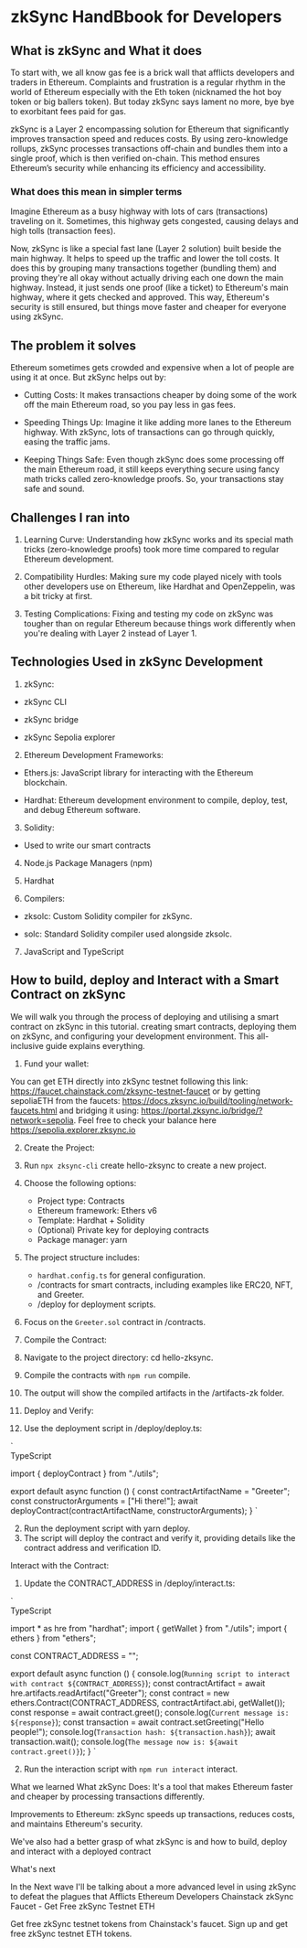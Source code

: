 # zkSync HandBbook for Developers


## What is zkSync and What it does

To start with, we all know gas fee is a brick wall that afflicts developers and traders in Ethereum. Complaints and frustration is a regular rhythm in the world of Ethereum especially with the Eth token (nicknamed the hot boy token or big ballers token).
But today zkSync says lament no more, bye bye to exorbitant fees paid for gas.

zkSync is a Layer 2 encompassing solution for Ethereum that significantly improves transaction speed and reduces costs. By using zero-knowledge rollups, zkSync processes transactions off-chain and bundles them into a single proof, which is then verified on-chain. This method ensures Ethereum’s security while enhancing its efficiency and accessibility.

### What does this mean in simpler terms

Imagine Ethereum as a busy highway with lots of cars (transactions) traveling on it. Sometimes, this highway gets congested, causing delays and high tolls (transaction fees).

Now, zkSync is like a special fast lane (Layer 2 solution) built beside the main highway. It helps to speed up the traffic and lower the toll costs. It does this by grouping many transactions together (bundling them) and proving they're all okay without actually driving each one down the main highway. Instead, it just sends one proof (like a ticket) to Ethereum's main highway, where it gets checked and approved. This way, Ethereum's security is still ensured, but things move faster and cheaper for everyone using zkSync.



## The problem it solves

Ethereum sometimes gets crowded and expensive when a lot of people are using it at once. But zkSync helps out by:

- Cutting Costs: It makes transactions cheaper by doing some of the work off the main Ethereum road, so you pay less in gas fees.

- Speeding Things Up: Imagine it like adding more lanes to the Ethereum highway. With zkSync, lots of transactions can go through quickly, easing the traffic jams.

- Keeping Things Safe: Even though zkSync does some processing off the main Ethereum road, it still keeps everything secure using fancy math tricks called zero-knowledge proofs. So, your transactions stay safe and sound.

## Challenges I ran into
1. Learning Curve: Understanding how zkSync works and its special math tricks (zero-knowledge proofs) took more time compared to regular Ethereum development.

2. Compatibility Hurdles: Making sure my code played nicely with tools other developers use on Ethereum, like Hardhat and OpenZeppelin, was a bit tricky at first.

3. Testing Complications: Fixing and testing my code on zkSync was tougher than on regular Ethereum because things work differently when you're dealing with Layer 2 instead of Layer 1.



## Technologies Used in zkSync Development 
1. zkSync:

  - zkSync CLI

  - zkSync bridge

  - zkSync Sepolia explorer

2. Ethereum Development Frameworks:

  - Ethers.js: JavaScript library for interacting with the Ethereum blockchain.

  - Hardhat: Ethereum development environment to compile, deploy, test, and debug Ethereum software.

3. Solidity:

  - Used to write our smart contracts

4. Node.js Package Managers (npm)

5. Hardhat 

6. Compilers:

  - zksolc: Custom Solidity compiler for zkSync.

  - solc: Standard Solidity compiler used alongside zksolc.

7. JavaScript and TypeScript
## How to build, deploy and Interact with a Smart Contract on zkSync

We will walk you through the process of deploying and utilising a smart contract on zkSync in this tutorial. creating smart contracts, deploying them on zkSync, and configuring your development environment. This all-inclusive guide explains everything.

1. Fund your wallet:

You can get ETH directly into zkSync testnet following this link: https://faucet.chainstack.com/zksync-testnet-faucet or by getting sepoliaETH from the faucets: https://docs.zksync.io/build/tooling/network-faucets.html and bridging it using: https://portal.zksync.io/bridge/?network=sepolia. Feel free to check your balance here https://sepolia.explorer.zksync.io

2. Create the Project:

1. Run `npx zksync-cli` create hello-zksync to create a new project.
2. Choose the following options:
   - Project type: Contracts
   - Ethereum framework: Ethers v6
   - Template: Hardhat + Solidity
   - (Optional) Private key for deploying contracts
   - Package manager: yarn
3. The project structure includes:
   - `hardhat.config.ts` for general configuration.
   - /contracts for smart contracts, including examples like ERC20, NFT, and Greeter.
   - /deploy for deployment scripts.
4. Focus on the `Greeter.sol` contract in /contracts.

3. Compile the Contract:
1. Navigate to the project directory: cd hello-zksync.
2. Compile the contracts with `npm run` compile.
3. The output will show the compiled artifacts in the /artifacts-zk folder.

4. Deploy and Verify:
1. Use the deployment script in /deploy/deploy.ts:

`   
TypeScript

   import { deployContract } from "./utils";

   export default async function () {
     const contractArtifactName = "Greeter";
     const constructorArguments = ["Hi there!"];
     await deployContract(contractArtifactName, constructorArguments);
 }
`

2. Run the deployment script with yarn deploy.
3. The script will deploy the contract and verify it, providing details like the contract address and verification ID.

Interact with the Contract:
1. Update the CONTRACT_ADDRESS in /deploy/interact.ts:

`  
TypeScript

   import * as hre from "hardhat";
   import { getWallet } from "./utils";
   import { ethers } from "ethers";

   const CONTRACT_ADDRESS = "";

   export default async function () {
     console.log(`Running script to interact with contract ${CONTRACT_ADDRESS}`);
     const contractArtifact = await hre.artifacts.readArtifact("Greeter");
     const contract = new ethers.Contract(CONTRACT_ADDRESS, contractArtifact.abi, getWallet());
     const response = await contract.greet();
     console.log(`Current message is: ${response}`);
     const transaction = await contract.setGreeting("Hello people!");
     console.log(`Transaction hash: ${transaction.hash}`);
     await transaction.wait();
     console.log(`The message now is: ${await contract.greet()}`);
   }
`  

2. Run the interaction script with `npm run interact` interact.


What we learned
What zkSync Does: It's a tool that makes Ethereum faster and cheaper by processing transactions differently.

Improvements to Ethereum: zkSync speeds up transactions, reduces costs, and maintains Ethereum's security.

We've also had a better grasp of what zkSync is and how to build, deploy and interact with a deployed contract 



What's next 


In the Next wave I'll be talking about a more advanced level in using zkSync to defeat the plagues that Afflicts Ethereum Developers
Chainstack
zkSync Faucet - Get Free zkSync Testnet ETH

Get free zkSync testnet tokens from Chainstack's faucet. Sign up and get free zkSync testnet ETH tokens.

